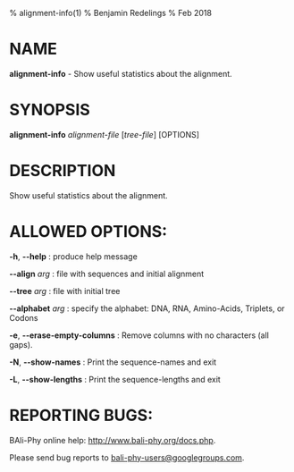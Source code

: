 % alignment-info(1)
% Benjamin Redelings
% Feb 2018

# NAME

**alignment-info** - Show useful statistics about the alignment.

# SYNOPSIS

**alignment-info** _alignment-file_ [_tree-file_] [OPTIONS]

# DESCRIPTION

Show useful statistics about the alignment.

# ALLOWED OPTIONS:
**-h**, **--help**
: produce help message

**--align** _arg_
: file with sequences and initial alignment

**--tree** _arg_
: file with initial tree

**--alphabet** _arg_
: specify the alphabet: DNA, RNA, Amino-Acids, Triplets, or Codons

**-e**, **--erase-empty-columns**
: Remove columns with no characters (all gaps).

**-N**, **--show-names**
: Print the sequence-names and exit

**-L**, **--show-lengths**
: Print the sequence-lengths and exit


# REPORTING BUGS:
 BAli-Phy online help: <http://www.bali-phy.org/docs.php>.

Please send bug reports to <bali-phy-users@googlegroups.com>.


